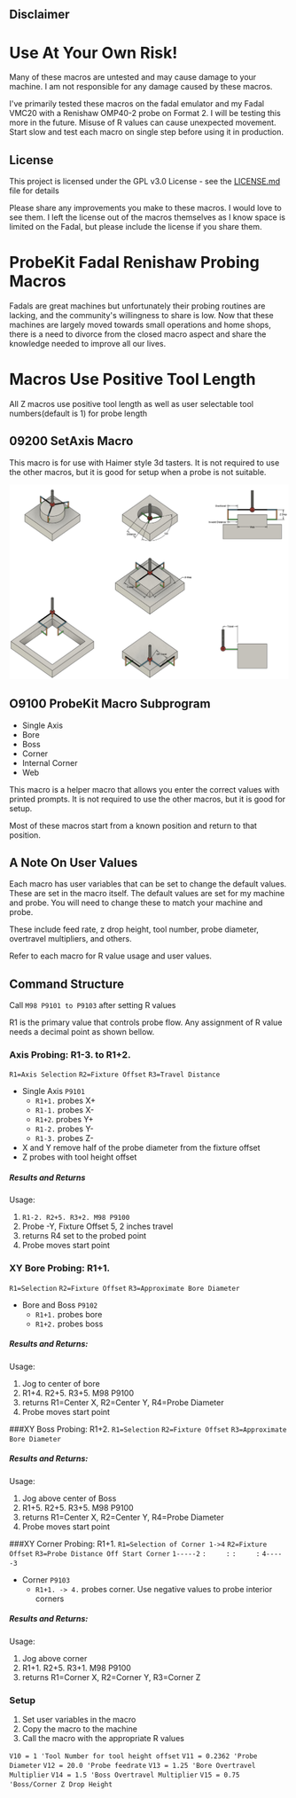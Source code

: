 ## Disclaimer
# Use At Your Own Risk!
Many of these macros are untested and may cause damage to your machine. I am not responsible for any damage caused by these macros.

I've primarily tested these macros on the fadal emulator and my Fadal VMC20 with a Renishaw OMP40-2 probe on Format 2. I will be testing this more in the future. Misuse of R values can cause unexpected movement. Start slow and test each macro on single step before using it in production.

## License
This project is licensed under the GPL v3.0 License - see the [LICENSE.md](LICENSE.md) file for details

Please share any improvements you make to these macros. I would love to see them. I left the license out of the macros themselves as I know space is limited on the Fadal, but please include the license if you share them.

# ProbeKit Fadal Renishaw Probing Macros
Fadals are great machines but unfortunately their probing routines are lacking, and the community's willingness to share is low. Now that these machines are largely moved towards small operations and home shops, there is a need to divorce from the closed macro aspect and share the knowledge needed to improve all our lives.

# Macros Use Positive Tool Length
All Z macros use positive tool length as well as user selectable tool numbers(default is 1) for probe length 


## 09200 SetAxis Macro
This macro is for use with Haimer style 3d tasters. It is not required to use the other macros, but it is good for setup when a probe is not suitable.


![Alt text](images/howto.png?raw=true "HowToImage")


## O9100 ProbeKit Macro Subprogram
* Single Axis
* Bore
* Boss
* Corner
* Internal Corner
* Web

This macro is a helper macro that allows you enter the correct values with printed prompts. It is not required to use the other macros, but it is good for setup. 

Most of these macros start from a known position and return to that position.


## A Note On User Values
Each macro has user variables that can be set to change the default values. These are set in the macro itself. The default values are set for my machine and probe. You will need to change these to match your machine and probe.

These include feed rate, z drop height, tool number, probe diameter, overtravel multipliers, and others.

Refer to each macro for R value usage and user values. 

## Command Structure 
Call `M98 P9101 to P9103` after setting R values

R1 is the primary value that controls probe flow. Any assignment of R value needs a decimal point as shown bellow. 

### Axis Probing:  R1-3. to R1+2.
`R1=Axis Selection`
`R2=Fixture Offset`
`R3=Travel Distance`
* Single Axis `P9101`
    * `R1+1.` probes X+
    * `R1-1.` probes X-
    * `R1+2`. probes Y+
    * `R1-2.` probes Y-
    * `R1-3.` probes Z-
* X and Y remove half of the probe diameter from the fixture offset
* Z probes with tool height offset

##### Results and Returns
Usage: 
1. `R1-2. R2+5. R3+2. M98 P9100`
2. Probe -Y, Fixture Offset 5, 2 inches travel
3. returns R4 set to the probed point
4. Probe moves start point

### XY Bore Probing: R1+1.
`R1=Selection`
`R2=Fixture Offset`
`R3=Approximate Bore Diameter`
* Bore and Boss `P9102`
    * `R1+1.` probes bore
    * `R1+2.` probes boss

##### Results and Returns:
Usage: 
1. Jog to center of bore
2. R1+4. R2+5. R3+5. M98 P9100
3. returns R1=Center X, R2=Center Y, R4=Probe Diameter
4. Probe moves start point

###XY Boss Probing: R1+2.
`R1=Selection`
`R2=Fixture Offset`
`R3=Approximate Bore Diameter`
##### Results and Returns:
Usage: 
1. Jog above center of Boss
2. R1+5. R2+5. R3+5. M98 P9100
3. returns R1=Center X, R2=Center Y, R4=Probe Diameter
4. Probe moves start point

###XY Corner Probing: R1+1.
`R1=Selection of Corner 1->4`
`R2=Fixture Offset`
`R3=Probe Distance Off Start Corner`
`1-----2`
`:     :`
`:     :`
`4-----3`
* Corner `P9103`
    * `R1+1. -> 4.` probes corner. Use negative values to probe interior corners

##### Results and Returns:
Usage:
1. Jog above corner
2. R1+1. R2+5. R3+1. M98 P9100
3. returns R1=Corner X, R2=Corner Y, R3=Corner Z

### Setup
1. Set user variables in the macro
2. Copy the macro to the machine
3. Call the macro with the appropriate R values

`V10 = 1 'Tool Number for tool height offset`
`V11 = 0.2362 'Probe Diameter`
`V12 = 20.0 'Probe feedrate`
`V13 = 1.25 'Bore Overtravel Multiplier`
`V14 = 1.5 'Boss Overtravel Multiplier`
`V15 = 0.75 'Boss/Corner Z Drop Height`

